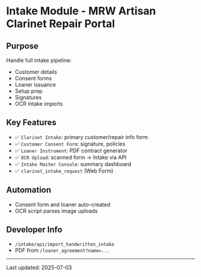 # Intake Module - MRW Artisan Clarinet Repair Portal

## Purpose
Handle full intake pipeline:
- Customer details
- Consent forms
- Loaner issuance
- Setup prep
- Signatures
- OCR intake imports

## Key Features
- ✅ `Clarinet Intake`: primary customer/repair info form
- ✅ `Customer Consent Form`: signature, policies
- ✅ `Loaner Instrument`: PDF contract generator
- ✅ `OCR Upload`: scanned form → Intake via API
- ✅ `Intake Master Console`: summary dashboard
- ✅ `clarinet_intake_request` (Web Form)

## Automation
- Consent form and loaner auto-created
- OCR script parses image uploads

## Developer Info
- `/intake/api/import_handwritten_intake`
- PDF from `/loaner_agreement?name=...`

---
Last updated: 2025-07-03
